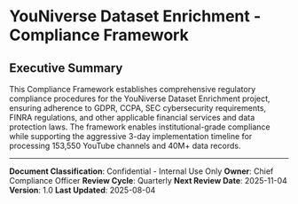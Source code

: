 # YouNiverse Dataset Enrichment - Compliance Framework

## Executive Summary

This Compliance Framework establishes comprehensive regulatory compliance procedures for the YouNiverse Dataset Enrichment project, ensuring adherence to GDPR, CCPA, SEC cybersecurity requirements, FINRA regulations, and other applicable financial services and data protection laws. The framework enables institutional-grade compliance while supporting the aggressive 3-day implementation timeline for processing 153,550 YouTube channels and 40M+ data records.

---

**Document Classification**: Confidential - Internal Use Only
**Owner**: Chief Compliance Officer
**Review Cycle**: Quarterly
**Next Review Date**: 2025-11-04
**Version**: 1.0
**Last Updated**: 2025-08-04